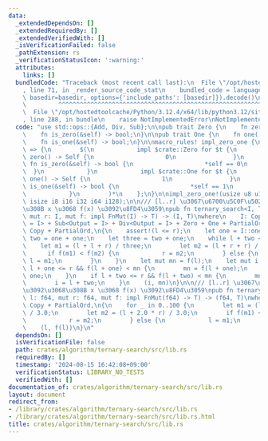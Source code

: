 ```yaml
---
data:
  _extendedDependsOn: []
  _extendedRequiredBy: []
  _extendedVerifiedWith: []
  _isVerificationFailed: false
  _pathExtension: rs
  _verificationStatusIcon: ':warning:'
  attributes:
    links: []
  bundledCode: "Traceback (most recent call last):\n  File \"/opt/hostedtoolcache/Python/3.12.4/x64/lib/python3.12/site-packages/onlinejudge_verify/documentation/build.py\"\
    , line 71, in _render_source_code_stat\n    bundled_code = language.bundle(stat.path,\
    \ basedir=basedir, options={'include_paths': [basedir]}).decode()\n          \
    \         ^^^^^^^^^^^^^^^^^^^^^^^^^^^^^^^^^^^^^^^^^^^^^^^^^^^^^^^^^^^^^^^^^^^^^^^^^^^^^^^^^\n\
    \  File \"/opt/hostedtoolcache/Python/3.12.4/x64/lib/python3.12/site-packages/onlinejudge_verify/languages/rust.py\"\
    , line 288, in bundle\n    raise NotImplementedError\nNotImplementedError\n"
  code: "use std::ops::{Add, Div, Sub};\n\npub trait Zero {\n    fn zero() -> Self;\n\
    \    fn is_zero(&self) -> bool;\n}\n\npub trait One {\n    fn one() -> Self;\n\
    \    fn is_one(&self) -> bool;\n}\n\nmacro_rules! impl_zero_one {\n    ($($t:ty)*)\
    \ => {\n        $(\n            impl $crate::Zero for $t {\n                fn\
    \ zero() -> Self {\n                    0\n                }\n               \
    \ fn is_zero(&self) -> bool {\n                    *self == 0\n              \
    \  }\n            }\n            impl $crate::One for $t {\n                fn\
    \ one() -> Self {\n                    1\n                }\n                fn\
    \ is_one(&self) -> bool {\n                    *self == 1\n                }\n\
    \            }\n        )*\n    };\n}\n\nimpl_zero_one!(usize u8 u16 u32 u64 u128\
    \ isize i8 i16 i32 i64 i128);\n\n/// [l..r] \u3067\u6700\u5C0F\u5024\u3092\u3068\
    \u308B x \u3068 f(x) \u3092\u8FD4\u3059\npub fn ternary_search<I, T>(mut l: I,\
    \ mut r: I, mut f: impl FnMut(I) -> T) -> (I, T)\nwhere\n    I: Copy + Add<Output\
    \ = I> + Sub<Output = I> + Div<Output = I> + Zero + One + PartialOrd,\n    T:\
    \ Copy + PartialOrd,\n{\n    assert!(l <= r);\n    let one = I::one();\n    let\
    \ two = one + one;\n    let three = two + one;\n    while l + two < r {\n    \
    \    let m1 = (l + l + r) / three;\n        let m2 = (l + r + r) / three;\n  \
    \      if f(m1) < f(m2) {\n            r = m2;\n        } else {\n           \
    \ l = m1;\n        }\n    }\n    let mut mn = f(l);\n    let mut i = l;\n    if\
    \ l + one <= r && f(l + one) < mn {\n        mn = f(l + one);\n        i = l +\
    \ one;\n    }\n    if l + two <= r && f(l + two) < mn {\n        mn = f(l + two);\n\
    \        i = l + two;\n    }\n    (i, mn)\n}\n\n/// [l..r] \u3067\u6700\u5C0F\u5024\
    \u3092\u3068\u308B x \u3068 f(x) \u3092\u8FD4\u3059\npub fn ternary_search_f64<T>(mut\
    \ l: f64, mut r: f64, mut f: impl FnMut(f64) -> T) -> (f64, T)\nwhere\n    T:\
    \ Copy + PartialOrd,\n{\n    for _ in 0..100 {\n        let m1 = (l * 2.0 + r)\
    \ / 3.0;\n        let m2 = (l + 2.0 * r) / 3.0;\n        if f(m1) < f(m2) {\n\
    \            r = m2;\n        } else {\n            l = m1;\n        }\n    }\n\
    \    (l, f(l))\n}\n"
  dependsOn: []
  isVerificationFile: false
  path: crates/algorithm/ternary-search/src/lib.rs
  requiredBy: []
  timestamp: '2024-08-15 16:42:08+09:00'
  verificationStatus: LIBRARY_NO_TESTS
  verifiedWith: []
documentation_of: crates/algorithm/ternary-search/src/lib.rs
layout: document
redirect_from:
- /library/crates/algorithm/ternary-search/src/lib.rs
- /library/crates/algorithm/ternary-search/src/lib.rs.html
title: crates/algorithm/ternary-search/src/lib.rs
---
```

